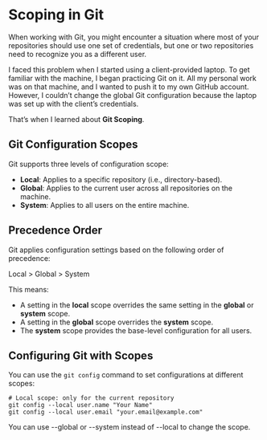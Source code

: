 # Scoping in Git

When working with Git, you might encounter a situation where most of your repositories should use one set of credentials, but one or two repositories need to recognize you as a different user.

I faced this problem when I started using a client-provided laptop. To get familiar with the machine, I began practicing Git on it. All my personal work was on that machine, and I wanted to push it to my own GitHub account. However, I couldn’t change the global Git configuration because the laptop was set up with the client’s credentials.

That’s when I learned about **Git Scoping**.

## Git Configuration Scopes

Git supports three levels of configuration scope:

- **Local**: Applies to a specific repository (i.e., directory-based).
- **Global**: Applies to the current user across all repositories on the machine.
- **System**: Applies to all users on the entire machine.

## Precedence Order

Git applies configuration settings based on the following order of precedence:

Local > Global > System


This means:

- A setting in the **local** scope overrides the same setting in the **global** or **system** scope.
- A setting in the **global** scope overrides the **system** scope.
- The **system** scope provides the base-level configuration for all users.

## Configuring Git with Scopes

You can use the `git config` command to set configurations at different scopes:

```
# Local scope: only for the current repository
git config --local user.name "Your Name"
git config --local user.email "your.email@example.com"
```

You can use --global or --system instead of --local to change the scope.
